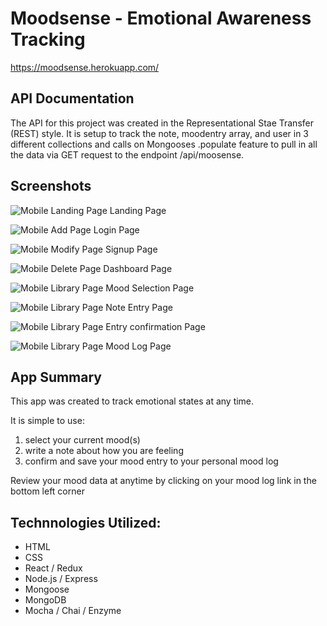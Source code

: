 # Moodsense - Emotional Awareness Tracking

https://moodsense.herokuapp.com/

## API Documentation

The API for this project was created in the Representational Stae Transfer (REST) style. It is setup to track the note, moodentry array, and user in 3 different collections and calls on Mongooses .populate feature to pull in all the data via GET request to the endpoint /api/moosense.

## Screenshots

![Mobile Landing Page](https://image.ibb.co/gZ4Pve/landing.png "mobile_Landing")
Landing Page

![Mobile Add Page](https://image.ibb.co/d9A01K/login.png "login_Page")
Login Page

![Mobile Modify Page](https://image.ibb.co/hQtbae/signup.png "signup_Page")
Signup Page

![Mobile Delete Page](https://image.ibb.co/mtW7gK/dashboard.png "dashboard_Page")
Dashboard Page

![Mobile Library Page](https://image.ibb.co/dXrZTz/mood_select.png "mood_Select_Page")
Mood Selection Page

![Mobile Library Page](https://image.ibb.co/dZongK/note_entry.png "note_Entry_Page")
Note Entry Page

![Mobile Library Page](https://image.ibb.co/bHvpve/entry_confirm.png "entry_Confirm_Page")
Entry confirmation Page

![Mobile Library Page](https://image.ibb.co/gMh8oz/mood_log.png "mood_Log_Page")
Mood Log Page

## App Summary

This app was created to track emotional states at any time.

It is simple to use:
1) select your current mood(s)
2) write a note about how you are feeling
3) confirm and save your mood entry to your personal mood log

Review your mood data at anytime by clicking on your mood log link in the bottom left corner

## Technnologies Utilized:

* HTML
* CSS
* React / Redux
* Node.js / Express
* Mongoose
* MongoDB
* Mocha / Chai / Enzyme
